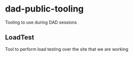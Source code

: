 # dad-public-tooling
Tooling to use during DAD sessions

## LoadTest

Tool to perform load testing over the site that we are working